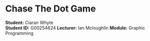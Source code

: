 # Chase The Dot Game

**Student:** Ciaran Whyte </br>
**Student ID:** G00254624
**Lecturer:** Ian Mcloughlin
**Module:** Graphic Programming
